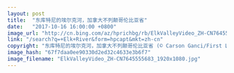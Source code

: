```yaml
---
layout: post
title:  "东库特尼的埃尔克河，加拿大不列颠哥伦比亚省"
date:   "2017-10-16 16:00:00 +0800"
image_url: "http://cn.bing.com/az/hprichbg/rb/ElkValleyVideo_ZH-CN7645555683_1920x1080.jpg"
link: "/search?q=+Elk+River&form=hpcapt&mkt=zh-cn"
copyright: "东库特尼的埃尔克河，加拿大不列颠哥伦比亚省 (© Carson Ganci/First Light/age fotostock)"
image_hash: "67f7daa0ee90330d2ed32c4633e3b6f7"
image_filename: "ElkValleyVideo_ZH-CN7645555683_1920x1080.jpg"
---
```

